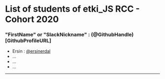 # List of students of etki_JS RCC - Cohort 2020

### "FirstName" or "SlackNickname" : (@GithubHandle)[GithubProfileURL]

* Ersin : [@ersinerdal](https://github.com/ersinerdal)
* ...
* ...
* ...

---
